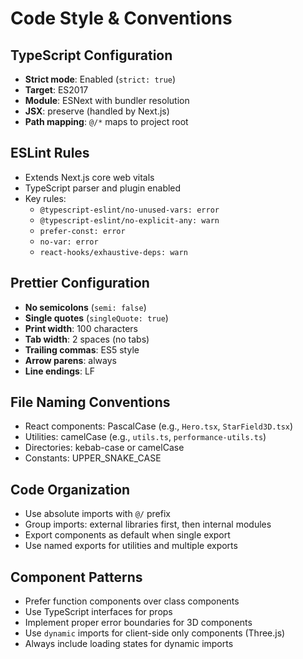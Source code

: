 # Code Style & Conventions

## TypeScript Configuration
- **Strict mode**: Enabled (`strict: true`)
- **Target**: ES2017
- **Module**: ESNext with bundler resolution
- **JSX**: preserve (handled by Next.js)
- **Path mapping**: `@/*` maps to project root

## ESLint Rules
- Extends Next.js core web vitals
- TypeScript parser and plugin enabled
- Key rules:
  - `@typescript-eslint/no-unused-vars: error`
  - `@typescript-eslint/no-explicit-any: warn` 
  - `prefer-const: error`
  - `no-var: error`
  - `react-hooks/exhaustive-deps: warn`

## Prettier Configuration
- **No semicolons** (`semi: false`)
- **Single quotes** (`singleQuote: true`)
- **Print width**: 100 characters
- **Tab width**: 2 spaces (no tabs)
- **Trailing commas**: ES5 style
- **Arrow parens**: always
- **Line endings**: LF

## File Naming Conventions
- React components: PascalCase (e.g., `Hero.tsx`, `StarField3D.tsx`)
- Utilities: camelCase (e.g., `utils.ts`, `performance-utils.ts`)
- Directories: kebab-case or camelCase
- Constants: UPPER_SNAKE_CASE

## Code Organization
- Use absolute imports with `@/` prefix
- Group imports: external libraries first, then internal modules
- Export components as default when single export
- Use named exports for utilities and multiple exports

## Component Patterns
- Prefer function components over class components
- Use TypeScript interfaces for props
- Implement proper error boundaries for 3D components
- Use `dynamic` imports for client-side only components (Three.js)
- Always include loading states for dynamic imports